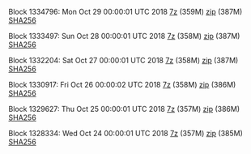 Block 1334796: Mon Oct 29 00:00:01 UTC 2018 [7z](https://transfer.sh/y5ii0/bootstrap.dat.20181029.7z) (359M) [zip](https://transfer.sh/18b9k/bootstrap.dat.20181029.zip) (387M) [SHA256](https://transfer.sh/Q8mbt/sha256.txt)

Block 1333497: Sun Oct 28 00:00:01 UTC 2018 [7z](https://transfer.sh/JgSKN/bootstrap.dat.20181028.7z) (358M) [zip](https://transfer.sh/y2QdF/bootstrap.dat.20181028.zip) (387M) [SHA256](https://transfer.sh/tVwZl/sha256.txt)

Block 1332204: Sat Oct 27 00:00:01 UTC 2018 [7z](https://transfer.sh/ICHSa/bootstrap.dat.20181027.7z) (358M) [zip](https://transfer.sh/IhQIF/bootstrap.dat.20181027.zip) (387M) [SHA256](https://transfer.sh/CtJFs/sha256.txt)

Block 1330917: Fri Oct 26 00:00:02 UTC 2018 [7z](https://transfer.sh/ix2x5/bootstrap.dat.20181026.7z) (358M) [zip](https://transfer.sh/10PMG9/bootstrap.dat.20181026.zip) (386M) [SHA256](https://transfer.sh/1xnEJ/sha256.txt)

Block 1329627: Thu Oct 25 00:00:01 UTC 2018 [7z](https://transfer.sh/96s9M/bootstrap.dat.20181025.7z) (357M) [zip](https://transfer.sh/Sj6JV/bootstrap.dat.20181025.zip) (386M) [SHA256](https://transfer.sh/12v9Ln/sha256.txt)

Block 1328334: Wed Oct 24 00:00:01 UTC 2018 [7z](https://transfer.sh/6WN7u/bootstrap.dat.20181024.7z) (357M) [zip](https://transfer.sh/Oqhmh/bootstrap.dat.20181024.zip) (385M) [SHA256](https://transfer.sh/oO0O7/sha256.txt)
